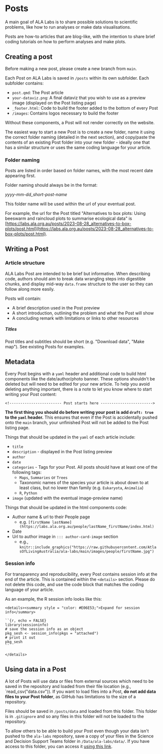 # Posts

A main goal of ALA Labs is to share possible solutions to scientific problems, like how to run analyses or make data visualisations. 

Posts are how-to articles that are blog-like, with the intention to share brief coding tutorials on how to perform analyses and make plots.

## Creating a post

Before making a new post, please create a new branch from `main`.

Each Post on ALA Labs is saved in `/posts` within its own subfolder. Each subfolder contains:

  *  `post.qmd`: The Post article
  *  `your-dataviz.png`: A final dataviz that you wish to use as a preview image (displayed on the Post listing page)
  *  `_footer.html`: Code to build the footer added to the bottom of every Post
  *  `/images`: Contains logos necessary to build the footer

Without these components, a Post will not render correctly on the website.

The easiest way to start a new Post is to create a new folder, name it using the correct folder naming (detailed in the next section), and copy/paste the contents of an existing Post folder into your new folder - ideally one that has a similar structure or uses the same coding language for your article.

### Folder naming

Posts are listed in order based on folder names, with the most recent date appearing first. 

Folder naming should always be in the format:

*yyyy-mm-dd_short-post-name*

This folder name will be used within the url of your eventual post. 

For example, the url for the Post titled "Alternatives to box plots: Using beeswarm and raincloud plots to summarise ecological data" is [https://labs.ala.org.au/posts/2023-08-28_alternatives-to-box-plots/post.html](https://labs.ala.org.au/posts/2023-08-28_alternatives-to-box-plots/post.html).

## Writing a Post

### Article structure

ALA Labs Post are intended to be brief but informative. When describing code, authors should aim to break data wrangling steps into digestible chunks, and display mid-way `data.frame` structure to the user so they can follow along more easily.

Posts will contain:
  
  *  A brief description used in the Post preview
  *  A short introduction, outlining the problem and what the Post will show
  *  A concluding remark with limitations or links to other resources
  
##### Titles

Post titles and subtitles should be short (e.g. "Download data", "Make map"). See existing Posts for examples.

## Metadata

Every Post begins with a `yaml` header and additional code to build html components like the date/author/photo banner. These options shouldn't be deleted but will need to be edited for your new article. To help you avoid deleting anything important, there is a note to let you know where to start writing your Post content:

`<!------------------------ Post starts here ------------------------>`

**The first thing you should do before writing your post is add `draft: true` to the `yaml` header.** This ensures that even if the Post is accidentally pushed onto the `main` branch, your unfinished Post will not be added to the Post listing page.

Things that should be updated in the `yaml` of each article include:

  *  `title`
  *  `description` - displayed in the Post listing preview
  *  `author`
  *  `date`
  *  `categories` - Tags for your Post. All posts should have at least one of the following tags:
       *  `Maps`, `Summaries` or `Trees`
       *  Taxonomic names of the species your article is about down to at least class, but no lower than family (e.g. `Eukaryota`, `Animalia`)
       *  `R`, `Python`
  *  `image` (updated with the eventual image-preview name)
       
Things that should be updated in the html components code:

  *  Author name & url to their People page  
      *  e.g. `[firstName lastName](https://labs.ala.org.au/people/lastName_firstName/index.html)`
  *  Date
  *  Url to author image in `::: author-card-image` section
      *  e.g., `knitr::include_graphics("https://raw.githubusercontent.com/AtlasOfLivingAustralia/ala-labs/main/images/people/firstName.jpg")`


### Session info

For transparency and reproducibility, every Post contains session info at the end of the article. This is contained within the `<details>` section. Please do not delete this code, and use the code block that matches the coding language of your article.

As an example, the R session info looks like this:

```
<details><summary style = "color: #E06E53;">Expand for session info</summary>

``{r, echo = FALSE}
library(sessioninfo)
# save the session info as an object
pkg_sesh <- session_info(pkgs = "attached")
# print it out
pkg_sesh
``

</details>

```

## Using data in a Post

A lot of Posts will use data or files from external sources which need to be saved in the repository and loaded from their file location (e.g., `read_csv("data.csv")). If you want to load files into a Post, **do not add data files to your Post folder**, as GitHub has limitations to the size of a repository.

Files should be saved in `/posts/data` and loaded from this folder. This folder is in `.gitignore` and so any files in this folder will not be loaded to the repository.

To allow others to be able to build your Post even though your data isn't pushed to the `ala-labs` repository, save a copy of your files in the Science and Decision Support Teams folder in `/Data/ala-labs/data/`. If you have access to this folder, you can access it [using this link](https://csiroau.sharepoint.com/:f:/r/sites/AtlasofLivingAustraliaTeams/Shared%20Documents/Teams/Science%20and%20Decision%20Support/Data/ala-labs/data?csf=1&web=1&e=H8SQRS).
